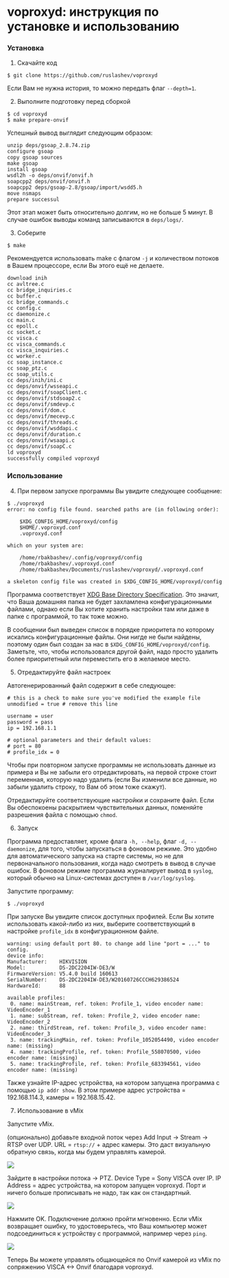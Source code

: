# voproxyd: инструкция по установке и использованию

### Установка

1. Скачайте код

```
$ git clone https://github.com/ruslashev/voproxyd
```

Если Вам не нужна история, то можно передать флаг `--depth=1`.

2. Выполните подготовку перед сборкой

```
$ cd voproxyd
$ make prepare-onvif
```

Успешный вывод выглядит следующим образом:

```
unzip deps/gsoap_2.8.74.zip
configure gsoap
copy gsoap sources
make gsoap
install gsoap
wsdl2h -o deps/onvif/onvif.h
soapcpp2 deps/onvif/onvif.h
soapcpp2 deps/gsoap-2.8/gsoap/import/wsdd5.h
move nsmaps
prepare successul
```

Этот этап может быть относительно долгим, но не больше 5 минут. В случае ошибок выводы команд записываются в `deps/logs/`.

3. Соберите

```
$ make
```

Рекомендуется использовать make с флагом `-j` и количеством потоков в Вашем процессоре, если Вы этого ещё не делаете.

```
download inih
cc avltree.c
cc bridge_inquiries.c
cc buffer.c
cc bridge_commands.c
cc config.c
cc daemonize.c
cc main.c
cc epoll.c
cc socket.c
cc visca.c
cc visca_commands.c
cc visca_inquiries.c
cc worker.c
cc soap_instance.c
cc soap_ptz.c
cc soap_utils.c
cc deps/inih/ini.c
cc deps/onvif/wsseapi.c
cc deps/onvif/soapClient.c
cc deps/onvif/stdsoap2.c
cc deps/onvif/smdevp.c
cc deps/onvif/dom.c
cc deps/onvif/mecevp.c
cc deps/onvif/threads.c
cc deps/onvif/wsddapi.c
cc deps/onvif/duration.c
cc deps/onvif/wsaapi.c
cc deps/onvif/soapC.c
ld voproxyd
successfully compiled voproxyd
```

### Использование

4. При первом запуске программы Вы увидите следующее сообщение:

```
$ ./voproxyd
error: no config file found. searched paths are (in following order):

    $XDG_CONFIG_HOME/voproxyd/config
    $HOME/.voproxyd.conf
    .voproxyd.conf

which on your system are:

    /home/rbakbashev/.config/voproxyd/config
    /home/rbakbashev/.voproxyd.conf
    /home/rbakbashev/Documents/ruslashev/voproxyd/.voproxyd.conf

a skeleton config file was created in $XDG_CONFIG_HOME/voproxyd/config
```

Программа соответствует [XDG Base Directory Specification](https://specifications.freedesktop.org/basedir-spec/basedir-spec-latest.html). Это значит, что Ваша домашняя папка не будет захламлена конфигурационными файлами, однако если Вы хотите хранить настройки там или даже в папке с программой, то так тоже можно.

В сообщении был выведен список в порядке приоритета по которому искались конфигурационные файлы. Они нигде не были найдены, поэтому один был создан за нас в `$XDG_CONFIG_HOME/voproxyd/config`. Заметьте, что, чтобы использовался другой файл, надо просто удалить более приоритетный или переместить его в желаемое место.

5. Отредактируйте файл настроек

Автогенерированный файл содержит в себе следующее:

```
# this is a check to make sure you've modified the example file
unmodified = true # remove this line

username = user
password = pass
ip = 192.168.1.1

# optional parameters and their default values:
# port = 80
# profile_idx = 0
```

Чтобы при повторном запуске программы не использовать данные из примера и Вы не забыли его отредактировать, на первой строке стоит переменная, которую надо удалить (если Вы изменили все данные, но забыли удалить строку, то Вам об этом тоже скажут).

Отредактируйте соответствующие настройки и сохраните файл. Если Вы обеспокоены раскрытием чувствительных данных, поменяйте разрешения файла с помощью `chmod`.

6. Запуск

Программа предоставляет, кроме флага `-h, --help`, флаг `-d, --daemonize`, для того, чтобы запускаться в фоновом режиме. Это удобно для автоматического запуска на старте системы, но не для первоначального пользования, когда надо смотреть в вывод в случае ошибок. В фоновом режиме программа журналирует вывод в `syslog`, который обычно на Linux-системах доступен в `/var/log/syslog`.

Запустите программу:

```
$ ./voproxyd
```

При запуске Вы увидите список доступных профилей. Если Вы хотите использовать какой-либо из них, выберите соответствующий в настройке `profile_idx` в конфигурационном файле.

```
warning: using default port 80. to change add line "port = ..." to config.
device info:
Manufacturer:    HIKVISION
Model:           DS-2DC2204IW-DE3/W
FirmwareVersion: V5.4.0 build 160613
SerialNumber:    DS-2DC2204IW-DE3/W20160726CCCH629386524
HardwareId:      88

available profiles:
 0. name: mainStream, ref. token: Profile_1, video encoder name: VideoEncoder_1
 1. name: subStream, ref. token: Profile_2, video encoder name: VideoEncoder_2
 2. name: thirdStream, ref. token: Profile_3, video encoder name: VideoEncoder_3
 3. name: trackingMain, ref. token: Profile_1052054490, video encoder name: (missing)
 4. name: trackingProfile, ref. token: Profile_558070500, video encoder name: (missing)
 5. name: trackingProfile, ref. token: Profile_683394561, video encoder name: (missing)
```

Также узнайте IP-адрес устройства, на котором запущена программа с помощью `ip addr show`. В этом примере адрес устройства = 192.168.114.3, камеры = 192.168.15.42.

7. Использование в vMix

Запустите vMix.

(опционально) добавьте входной поток через Add Input -> Stream -> RTSP over UDP. URL = `rtsp://` + адрес камеры. Это даст визуальную обратную связь, когда мы будем управлять камерой.

<img src="rtsp.png">

Зайдите в настройки потока -> PTZ. Device Type = Sony VISCA over IP. IP Address = адрес устройства, на котором запущен voproxyd. Порт и ничего больше прописывать не надо, так как он стандартный.

<img src="settings.png">

Нажмите OK. Подключение должно пройти мгновенно. Если vMix возвращает ошибку, то удостоверьтесь, что
Ваш компьютер может подсоединиться к устройству с программой, например через `ping`.

<img src="ptz.png">

Теперь Вы можете управлять общающейся по Onvif камерой из vMix по сопряжению VISCA <-> Onvif благодаря voproxyd.

